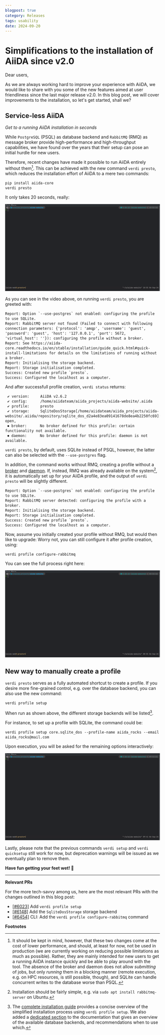 ```yaml
---
blogpost: true
category: Releases
tags: usability
date: 2024-09-20
---
```


# Simplifications to the installation of AiiDA since v2.0

Dear users,

As we are always working hard to improve your experience with AiiDA, we would like to share with you some of the new
features aimed at user friendliness since the last major release v2.0. In this blog post, we will cover improvements to
the installation, so let's get started, shall we?

## Service-less AiiDA

_Get to a running AiiDA installation in seconds_

While `PostgreSQL` (PSQL) as database backend and `RabbitMQ` (RMQ) as message broker provide high-performance and
high-throughput capabilities, we have found over the years that their setup can pose an initial hurdle for new users.

Therefore, recent changes have made it possible to run AiiDA entirely without them[^1]. This can be achieved with the
new command `verdi presto`, which reduces the installation effort of AiiDA to a mere two commands:

```shell
pip install aiida-core
verdi presto
```

It only takes 20 seconds, really:

![From zero to AiiDA profile in <20 seconds](./_gifs/verdi-presto-10fps-1080p.gif)

As you can see in the video above, on running `verdi presto`, you are greeted with:

```shell
Report: Option `--use-postgres` not enabled: configuring the profile to use SQLite.
Report: RabbitMQ server not found (Failed to connect with following connection parameters: {'protocol': 'amqp', 'username': 'guest', 'password': 'guest', 'host': '127.0.0.1', 'port': 5672, 'virtual_host': ''}): configuring the profile without a broker.
Report: See https://aiida-core.readthedocs.io/en/stable/installation/guide_quick.html#quick-install-limitations for details on the limitations of running without a broker.
Report: Initialising the storage backend.
Report: Storage initialisation completed.
Success: Created new profile `presto`.
Success: Configured the localhost as a computer.
```

And after successfull profile creation, `verdi status` returns:

```shell
 ✔ version:     AiiDA v2.6.2
 ✔ config:      /home/aiidateam/aiida_projects/aiida-website/.aiida
 ✔ profile:     presto
 ✔ storage:     SqliteDosStorage[/home/aiidateam/aiida_projects/aiida-website/.aiida/repository/sqlite_dos_d2a4e83ea09141678de8ea4b2250fc69]: open,
 ⏺ broker:      No broker defined for this profile: certain functionality not available.
 ⏺ daemon:      No broker defined for this profile: daemon is not available.
```

`verdi presto`, by default, uses SQLite instead of PSQL, however, the latter can also be selected with
the `--use-postgres` flag.

In addition, the command works without RMQ, creating a profile without a
[broker](https://aiida.readthedocs.io/projects/aiida-core/en/latest/topics/processes/usage.html#manipulating-processes)
and [daemon](https://aiida.readthedocs.io/projects/aiida-core/en/stable/topics/daemon.html#daemon). If, instead, RMQ was
already available on the system[^2], it is automatically set up for your AiiDA profile, and the output of `verdi presto`
will be slightly different.

```shell
Report: Option `--use-postgres` not enabled: configuring the profile to use SQLite.
Report: RabbitMQ server detected: configuring the profile with a broker.
Report: Initialising the storage backend.
Report: Storage initialisation completed.
Success: Created new profile `presto`.
Success: Configured the localhost as a computer.
```

Now, assume you initially created your profile without RMQ, but would then like to upgrade: Worry not, you can still
configure it after profile creation, using:

```shell
verdi profile configure-rabbitmq
```

You can see the full process right here:

![Upgrade profile with RMQ down the road](./_gifs/configure-rabbitmq-10fps-1080p.gif)

## New way to manually create a profile

`verdi presto` serves as a fully automated shortcut to create a profile. If you desire more fine-grained control,
e.g. over the database backend, you can also use the new command:

```shell
verdi profile setup
```

When run as shown above, the different storage backends will be listed[^3].

For instance, to set up a profile with SQLite, the command could be:

```shell
verdi profile setup core.sqlite_dos --profile-name aiida_rocks --email aiida_rocks@mail.com
```

Upon execution, you will be asked for the remaining options interactively:

![Create a profile with `verdi profile setup`](./_gifs/verdi-profile-setup-10fps-1080p.gif)

Lastly, please note that the previous commands `verdi setup` and `verdi quicksetup` still work for now, but deprecation
warnings will be issued as we eventually plan to remove them.

**Have fun getting your feet wet! 🚀**

---

**Relevant PRs**

For the more tech-savvy among us, here are the most relevant PRs with the changes outlined in this blog post:

- [[#6023]](https://github.com/aiidateam/aiida-core/pull/6023) Add `verdi profile setup`
- [[#6148]](https://github.com/aiidateam/aiida-core/pull/6148) Add the `SqliteDosStorage` storage backend
- [[#6454]](https://github.com/aiidateam/aiida-core/pull/6454) CLI: Add the `verdi profile configure-rabbitmq` command

**Footnotes**

[^1]:
    It should be kept in mind, however, that these two changes come at the cost of lower performance, and should, at
    least for now, not be used in production (we are currently working on reducing possible limitations as much as
    possible). Rather, they are mainly intended for new users to get a running AiiDA instance quickly and be able to
    play around with the tool. The absence of the broker and daemon does not allow *submitting* of jobs, but only
    *running* them in a blocking manner (remote execution, e.g. on HPC resources, is still possible, though), and SQLite
    can handle concurrent writes to the database worse than PSQL.

[^2]:
    Installation should be fairly simple, e.g. via `sudo apt install rabbitmq-server` on Ubuntu.

[^3]:
    The [complete installation
    guide](https://aiida.readthedocs.io/projects/aiida-core/en/v2.6.2/installation/guide_complete.html) provides a
    concise overview of the simplified installation process using `verdi profile setup`. We also added a [dedicated
    section](https://aiida.readthedocs.io/projects/aiida-core/en/v2.6.2/topics/storage.html) to the
    documentation that gives an overview of the available database backends, and recommendations when to use which.
